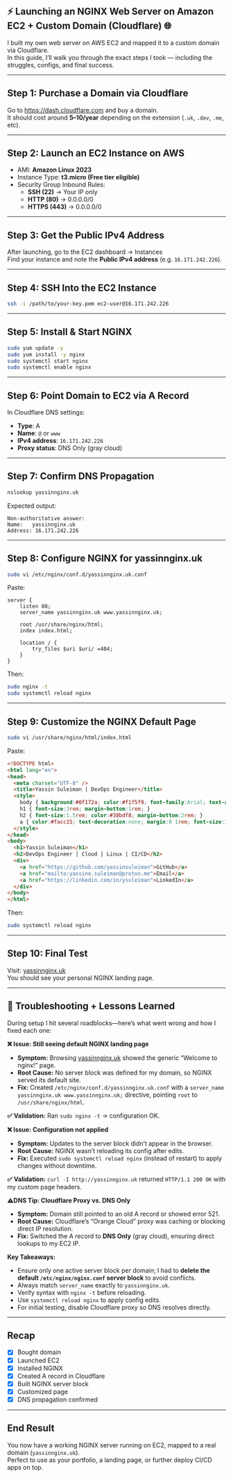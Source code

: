 ## ⚡ Launching an NGINX Web Server on Amazon EC2 + Custom Domain (Cloudflare) 🌐

I built my own web server on AWS EC2 and mapped it to a custom domain via Cloudflare.  
In this guide, I’ll walk you through the exact steps I took — including the struggles, configs, and final success.

---

## Step 1: Purchase a Domain via Cloudflare

Go to https://dash.cloudflare.com and buy a domain.  
It should cost around **$5–$10/year** depending on the extension (`.uk`, `.dev`, `.me`, etc).

---

## Step 2: Launch an EC2 Instance on AWS

- AMI: **Amazon Linux 2023**
- Instance Type: **t3.micro (Free tier eligible)**
- Security Group Inbound Rules:
  - **SSH (22)** → Your IP only
  - **HTTP (80)** → 0.0.0.0/0
  - **HTTPS (443)** → 0.0.0.0/0

---

## Step 3: Get the Public IPv4 Address

After launching, go to the EC2 dashboard → Instances  
Find your instance and note the **Public IPv4 address** (e.g. `16.171.242.226`).

---

## Step 4: SSH Into the EC2 Instance

```bash
ssh -i /path/to/your-key.pem ec2-user@16.171.242.226
```

---

## Step 5: Install & Start NGINX

```bash
sudo yum update -y
sudo yum install -y nginx
sudo systemctl start nginx
sudo systemctl enable nginx
```

---

## Step 6: Point Domain to EC2 via A Record

In Cloudflare DNS settings:
- **Type**: A  
- **Name**: `@` or `www`  
- **IPv4 address**: `16.171.242.226`  
- **Proxy status**: DNS Only (gray cloud)

---

## Step 7: Confirm DNS Propagation

```bash
nslookup yassinnginx.uk
```

Expected output:

```
Non-authoritative answer:
Name:   yassinnginx.uk
Address: 16.171.242.226
```

---

## Step 8: Configure NGINX for yassinnginx.uk

```bash
sudo vi /etc/nginx/conf.d/yassinnginx.uk.conf
```

Paste:

```nginx
server {
    listen 80;
    server_name yassinnginx.uk www.yassinnginx.uk;

    root /usr/share/nginx/html;
    index index.html;

    location / {
        try_files $uri $uri/ =404;
    }
}
```

Then:

```bash
sudo nginx -t
sudo systemctl reload nginx
```

---

## Step 9: Customize the NGINX Default Page

```bash
sudo vi /usr/share/nginx/html/index.html
```

Paste:

```html
<!DOCTYPE html>
<html lang="en">
<head>
  <meta charset="UTF-8" />
  <title>Yassin Suleiman | DevOps Engineer</title>
  <style>
    body { background:#0f172a; color:#f1f5f9; font-family:Arial; text-align:center; padding-top:20vh; }
    h1 { font-size:3rem; margin-bottom:1rem; }
    h2 { font-size:1.5rem; color:#38bdf8; margin-bottom:2rem; }
    a { color:#facc15; text-decoration:none; margin:0 1rem; font-size:1.2rem; }
  </style>
</head>
<body>
  <h1>Yassin Suleiman</h1>
  <h2>DevOps Engineer | Cloud | Linux | CI/CD</h2>
  <div>
    <a href="https://github.com/yassinsuleiman">GitHub</a>
    <a href="mailto:yassine.suleiman@proton.me">Email</a>
    <a href="https://linkedin.com/in/ysuleiman">LinkedIn</a>
  </div>
</body>
</html>
```

Then:

```bash
sudo systemctl reload nginx
```

---

## Step 10: Final Test

Visit: [yassinnginx.uk](http://yassinnginx.uk)  
You should see your personal NGINX landing page.

---

## 🧠 Troubleshooting + Lessons Learned

During setup I hit several roadblocks—here’s what went wrong and how I fixed each one:

**❌ Issue: Still seeing default NGINX landing page**  
- **Symptom:** Browsing [yassinnginx.uk](http://yassinnginx.uk) showed the generic “Welcome to nginx!” page.  
- **Root Cause:** No server block was defined for my domain, so NGINX served its default site.  
- **Fix:** Created `/etc/nginx/conf.d/yassinnginx.uk.conf` with a `server_name yassinnginx.uk www.yassinnginx.uk;` directive, pointing `root` to `/usr/share/nginx/html`.

**✅ Validation:** Ran `sudo nginx -t` → configuration OK.

**❌ Issue: Configuration not applied**  
- **Symptom:** Updates to the server block didn’t appear in the browser.  
- **Root Cause:** NGINX wasn’t reloading its config after edits.  
- **Fix:** Executed `sudo systemctl reload nginx` (instead of restart) to apply changes without downtime.

**✅ Validation:** `curl -I http://yassinnginx.uk` returned `HTTP/1.1 200 OK` with my custom page headers.

**⚠DNS Tip: Cloudflare Proxy vs. DNS Only**  
- **Symptom:** Domain still pointed to an old A record or showed error 521.  
- **Root Cause:** Cloudflare’s “Orange Cloud” proxy was caching or blocking direct IP resolution.  
- **Fix:** Switched the A record to **DNS Only** (gray cloud), ensuring direct lookups to my EC2 IP.

**Key Takeaways:**
- Ensure only one active server block per domain; I had to **delete the default `/etc/nginx/nginx.conf` server block** to avoid conflicts.
- Always match `server_name` exactly to `yassinnginx.uk`.
- Verify syntax with `nginx -t` before reloading.
- Use `systemctl reload nginx` to apply config edits.
- For initial testing, disable Cloudflare proxy so DNS resolves directly.

---

## Recap

- [x] Bought domain
- [x] Launched EC2
- [x] Installed NGINX
- [x] Created A record in Cloudflare
- [x] Built NGINX server block
- [x] Customized page
- [x] DNS propagation confirmed

---

## End Result

You now have a working NGINX server running on EC2, mapped to a real domain (`yassinnginx.uk`).  
Perfect to use as your portfolio, a landing page, or further deploy CI/CD apps on top.
